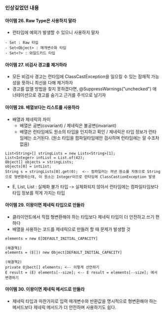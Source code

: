 ### 인상깊었던 내용

#### 아이템 26. Raw Type은 사용하지 말라
- 런타임에 예외가 발생할 수 있으니 사용하지 말자
```
- Set : Raw 타입
- Set<Object> : 매개변수화 타입
- Set<?> : 와일드카드 타입
```

#### 아이템 27. 비검사 경고를 제거하라
- 모든 비검사 경고는 런타임에 ClassCastException을 일으킬 수 있는 잠재적 가능성을 뜻하니 최선을 다해 제거하자
- 경고를 없앨 방법을 찾지 못하겠다면, @SuppressWarnings("unchecked") 애너테이션으로 경고를 숨기고 근거를 주석으로 남기자

#### 아이템 28. 배열보다는 리스트를 사용하라
- 배열과 제네릭의 차이
  - 배열은 공변(covariant) / 제네릭은 불공변(invariant)
  - 배열은 런타임에도 원소의 타입을 인지하고 확인 / 제네릭은 타입 정보가 런타임에는 소거된다. (원소 타입을 컴파일타임에만 검사하며 런타임에는 알 수조차 없음)
```
List<String>[] stringLists = new Lists<String>[1];
List<Integer> intList = List.of(42);
Object[] objects = stringLists;
objects[0] = intList;
String s = stringLists[0].get(0);  <-- 컴파일러는 꺼낸 원소를 자동으로 String으로 형변환하는데, 이 원소는 Integer이므로 런타임에 ClassCastionException 발생
```
- E, List<E>, List<String> : 실체화 불가 타입 -> 실체화되지 않아서 런타임에는 컴파일타임보다 타입 정보를 적게 가지는 타입

#### 아이템 29. 이왕이면 제네릭 타입으로 만들라
- 클라이언트에서 직접 형변환해야 하는 타입보다 제네릭 타입이 더 안전하고 쓰기 편하다
- 배열을 사용하는 코드를 제네릭으로 만들려 할 때 문제가 발생할 것
```
elements = new E[DEFAULT_INITIAL_CAPACITY]

(해결책1)
elements = (E[]) new Object[DEFAULT_INITIAL_CAPACITY]

(해결책2)
private Ojbect[] elements; <-- 이렇게 선언하기
E result = (E) elements[--size]; <-- E result = elements[--size]; 에서 변경하기
```

#### 아이템 30. 이왕이면 제네릭 메서드로 만들라
- 제네릭 타입과 마찬가지로 입력 매개변수와 반환값을 명시적으로 형변환해야 하는 메서드보다 제네릭 메서드가 더 안전하며 사용하기도 쉽다.
